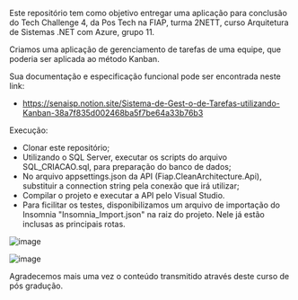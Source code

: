 Este repositório tem como objetivo entregar uma aplicação para conclusão do Tech Challenge 4, da Pos Tech na FIAP, turma 2NETT, curso Arquitetura de Sistemas .NET com Azure, grupo 11.

Criamos uma aplicação de gerenciamento de tarefas de uma equipe, que poderia ser aplicada ao método Kanban.

Sua documentação e especificação funcional pode ser encontrada neste link: 
- https://senaisp.notion.site/Sistema-de-Gest-o-de-Tarefas-utilizando-Kanban-38a7f835d002468ba5f7be64a33b76b3

Execução:

- Clonar este repositório;
- Utilizando o SQL Server, executar os scripts do arquivo SQL_CRIACAO.sql, para preparação do banco de dados;
- No arquivo appsettings.json da API (Fiap.CleanArchitecture.Api), substituir a connection string pela conexão que irá utilizar;
- Compilar o projeto e executar a API pelo Visual Studio.
- Para ficilitar os testes, disponibilizamos um arquivo de importação do Insomnia "Insomnia_Import.json" na raiz do projeto. Nele já estão inclusas as principais rotas.

![image](https://github.com/Ulysses-Foglia/Fiap.TechChallenge4/assets/62703419/b0738e05-1f07-4d17-bab1-dff5af02a779)

![image](https://github.com/Ulysses-Foglia/Fiap.TechChallenge4/assets/62703419/4afeb24d-bba6-4fba-93d5-6dc1fb017b77)


Agradecemos mais uma vez o conteúdo transmitido através deste curso de pós gradução.
